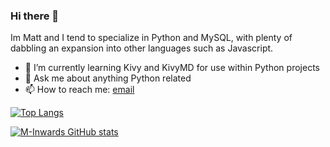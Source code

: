 ### Hi there 👋
Im Matt and I tend to specialize in Python and MySQL, with plenty of dabbling an expansion into other languages such as Javascript.

- 🌱 I’m currently learning Kivy and KivyMD for use within Python projects
- 💬 Ask me about anything Python related
- 📫 How to reach me: [email](mailto:matthewinwards@hotmail.co.uk)

[![Top Langs](https://github-readme-stats.vercel.app/api/top-langs/?username=m-inwards)](https://github.com/anuraghazra/github-readme-stats)

[![M-Inwards GitHub stats](https://github-readme-stats.vercel.app/api?username=m-inwards&count_private=true&show_icons=true&theme=dark)](https://github.com/anuraghazra/github-readme-stats)
